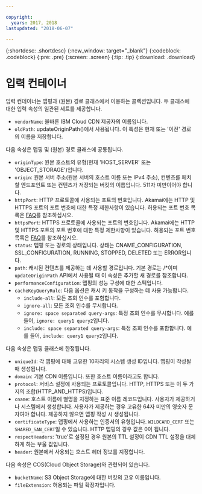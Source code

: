 ```yaml
---

copyright:
  years: 2017, 2018
lastupdated: "2018-06-07"

---
```


{:shortdesc: .shortdesc}
{:new_window: target="_blank"}
{:codeblock: .codeblock}
{:pre: .pre}
{:screen: .screen}
{:tip: .tip}
{:download: .download}

# 입력 컨테이너
입력 컨테이너는 맵핑과 (원본) 경로 클래스에서 이용하는 콜렉션입니다.  두 클래스에 대한 입력 속성의 일관된 세트를 제공합니다.

* `vendorName`: 올바른 IBM Cloud CDN 제공자의 이름입니다.
* `oldPath`: updateOriginPath()에서 사용됩니다. 이 특성은 현재 또는 '이전' 경로의 이름을 저장합니다.

다음 속성은 맵핑 및 (원본) 경로 클래스에 공통됩니다.
* `originType`: 원본 호스트의 유형(현재 'HOST_SERVER' 또는 'OBJECT_STORAGE')입니다.
* `origin`: 원본 서버 주소(원본 서버의 호스트 이름 또는 IPv4 주소), 컨텐츠를 페치할 엔드포인트 또는 컨텐츠가 저장되는 버킷의 이름입니다. 511자 미만이어야 합니다.
* `httpPort`: HTTP 프로토콜에 사용되는 포트의 번호입니다. Akamai에는 HTTP 및 HTTPS 포트의 포트 번호에 대한 특정 제한사항이 있습니다. 허용되는 포트 번호 목록은 [FAQ](faq.html#are-there-any-restrictions-on-what-http-and-https-port-numbers-are-allowed-for-akamai-)를 참조하십시오.
* `httpsPort`: HTTPS 프로토콜에 사용되는 포트의 번호입니다. Akamai에는 HTTP 및 HTTPS 포트의 포트 번호에 대한 특정 제한사항이 있습니다. 허용되는 포트 번호 목록은 [FAQ](faq.html#are-there-any-restrictions-on-what-http-and-https-port-numbers-are-allowed-for-akamai-)를 참조하십시오.
* `status`:  맵핑 또는 경로의 상태입니다. 상태는 CNAME_CONFIGURATION, SSL_CONFIGURATION, RUNNING, STOPPED, DELETED 또는 ERROR입니다.
* `path`: 캐시된 컨텐츠를 제공하는 데 사용할 경로입니다. 기본 경로는 /\*이며 `updateOriginPath` API에서 사용될 때 이 속성은 추가할 새 경로를 참조합니다.
* `performanceConfiguration`: 맵핑의 성능 구성에 대한 스펙입니다.
* `cacheKeyQueryRule`: 다음 옵션은 캐시 키 동작을 구성하는 데 사용 가능합니다.
  * `include-all`: 모든 조회 인수를 포함합니다.
  * `ignore-all`: 모든 조회 인수를 무시합니다.
  * `ignore: space separated query-args`: 특정 조회 인수를 무시합니다. 예를 들어, `ignore: query1 query2`입니다.
  * `include: space separated query-args`: 특정 조회 인수를 포함합니다. 예를 들어, `include: query1 query2`입니다.

다음 속성은 맵핑 클래스에 한정됩니다.

* `uniqueId`: 각 맵핑에 대해 고유한 10자리의 시스템 생성 ID입니다. 맵핑이 작성될 때 생성됩니다.
* `domain`: 기본 CDN 이름입니다. 또한 호스트 이름이라고도 합니다.
* `protocol`: 서비스 설정에 사용되는 프로토콜입니다. HTTP, HTTPS 또는 이 두 가지의 조합(HTTP_AND_HTTPS)입니다.
* `cname`: 호스트 이름에 별명을 지정하는 표준 이름 레코드입니다. 사용자가 제공하거나 시스템에서 생성합니다. 사용자가 제공하는 경우 고유한 64자 미만의 영숫자 문자여야 합니다. 제공하지 않으면 맵핑 작성 시 생성됩니다.
* `certificateType`: 맵핑에서 사용하는 인증서의 유형입니다. `WILDCARD_CERT` 또는 `SHARED_SAN_CERT`일 수 있습니다. HTTP 맵핑의 경우 값은 0이 됩니다.
* `respectHeaders`: 'true'로 설정된 경우 원본의 TTL 설정이 CDN TTL 설정을 대체하게 하는 부울 값입니다.
* `header`: 원본에서 사용되는 호스트 헤더 정보를 지정합니다.

다음 속성은 COS(Cloud Object Storage)와 관련되어 있습니다.  
* `bucketName`: S3 Object Storage에 대한 버킷의 고유 이름입니다.  
* `fileExtension`: 허용되는 파일 확장자입니다.
